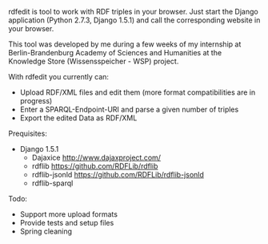 rdfedit is tool to work with RDF triples in your browser. Just start the Django application (Python 2.7.3, Django 1.5.1) and call the corresponding website in your browser.

This tool was developed by me during a few weeks of my internship at Berlin-Brandenburg Academy of Sciences and Humanities at the Knowledge Store (Wissensspeicher - WSP) project.

With rdfedit you currently can:
* Upload RDF/XML files and edit them (more format compatibilities are in progress)
* Enter a SPARQL-Endpoint-URI and parse a given number of triples
* Export the edited Data as RDF/XML

Prequisites:
* Django 1.5.1
  * Dajaxice http://www.dajaxproject.com/
  * rdflib https://github.com/RDFLib/rdflib
  * rdflib-jsonld https://github.com/RDFLib/rdflib-jsonld
  * rdflib-sparql

Todo:
* Support more upload formats
* Provide tests and setup files
* Spring cleaning
